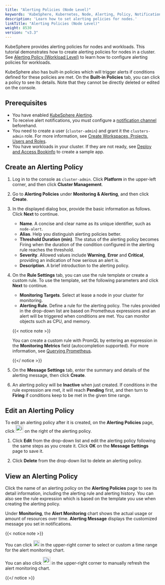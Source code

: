 ```yaml
---
title: "Alerting Policies (Node Level)"
keywords: 'KubeSphere, Kubernetes, Node, Alerting, Policy, Notification'
description: 'Learn how to set alerting policies for nodes.'
linkTitle: "Alerting Policies (Node Level)"
weight: 8530
version: "v3.3"
---
```


KubeSphere provides alerting policies for nodes and workloads. This tutorial demonstrates how to create alerting policies for nodes in a cluster. See [Alerting Policy (Workload Level)](../../../project-user-guide/alerting/alerting-policy/) to learn how to configure alerting policies for workloads.

KubeSphere also has built-in policies which will trigger alerts if conditions defined for these policies are met. On the **Built-in Policies** tab, you can click a policy to see its details. Note that they cannot be directly deleted or edited on the console.

## Prerequisites

- You have enabled [KubeSphere Alerting](../../../pluggable-components/alerting/).
- To receive alert notifications, you must configure a [notification channel](../../../cluster-administration/platform-settings/notification-management/configure-email/) beforehand.
- You need to create a user (`cluster-admin`) and grant it the `clusters-admin` role. For more information, see [Create Workspaces, Projects, Users and Roles](../../../quick-start/create-workspace-and-project/#step-4-create-a-role).
- You have workloads in your cluster. If they are not ready, see [Deploy and Access Bookinfo](../../../quick-start/deploy-bookinfo-to-k8s/) to create a sample app.

## Create an Alerting Policy

1. Log in to the console as `cluster-admin`. Click **Platform** in the upper-left corner, and then click **Cluster Management**.

2. Go to **Alerting Policies** under **Monitoring & Alerting**, and then click **Create**.

3. In the displayed dialog box, provide the basic information as follows. Click **Next** to continue.

   - **Name**. A concise and clear name as its unique identifier, such as `node-alert`.
   - **Alias**. Help you distinguish alerting policies better.
   - **Threshold Duration (min)**. The status of the alerting policy becomes Firing when the duration of the condition configured in the alerting rule reaches the threshold.
   - **Severity**. Allowed values include **Warning**, **Error** and **Critical**, providing an indication of how serious an alert is.
   - **Description**. A brief introduction to the alerting policy.

4. On the **Rule Settings** tab, you can use the rule template or create a custom rule. To use the template, set the following parameters and click **Next** to continue.

   - **Monitoring Targets**. Select at lease a node in your cluster for monitoring.
   - **Alerting Rule**. Define a rule for the alerting policy. The rules provided in the drop-down list are based on Prometheus expressions and an alert will be triggered when conditions are met. You can monitor objects such as CPU, and memory.

   {{< notice note >}}

   You can create a custom rule with PromQL by entering an expression in the **Monitoring Metrics** field (autocompletion supported). For more information, see [Querying Prometheus](https://prometheus.io/docs/prometheus/latest/querying/basics/). 

   {{</ notice >}} 

5. On the **Message Settings** tab, enter the summary and details of the alerting message, then click **Create**.

6. An alerting policy will be **Inactive** when just created. If conditions in the rule expression are met, it will reach **Pending** first, and then turn to **Firing** if conditions keep to be met in the given time range.

## Edit an Alerting Policy

To edit an alerting policy after it is created, on the **Alerting Policies** page, click <img src="/images/docs/v3.x/cluster-administration/cluster-wide-alerting-and-notification/alerting-policies-node-level/edit-policy.png" height="25px" alt="icon"> on the right of the alerting policy.

1. Click **Edit** from the drop-down list and edit the alerting policy following the same steps as you create it. Click **OK** on the **Message Settings** page to save it.

2. Click **Delete** from the drop-down list to delete an alerting policy.

## View an Alerting Policy

Click the name of an alerting policy on the **Alerting Policies** page to see its detail information, including the alerting rule and alerting history. You can also see the rule expression which is based on the template you use when creating the alerting policy.

Under **Monitoring**, the **Alert Monitoring** chart shows the actual usage or amount of resources over time. **Alerting Message** displays the customized message you set in notifications.

{{< notice note >}}

You can click <img src="/images/docs/v3.x/cluster-administration/cluster-wide-alerting-and-notification/alerting-policies-node-level/drop-down-list.png" width='20' alt="icon" /> in the upper-right corner to select or custom a time range for the alert monitoring chart.

You can also click <img src="/images/docs/v3.x/zh-cn/cluster-administration/cluster-wide-alerting-and-notification/alerting-policy-node-level/refresh.png" width='25' alt="icon" /> in the upper-right corner to manually refresh the alert monitoring chart.

{{</ notice >}}
